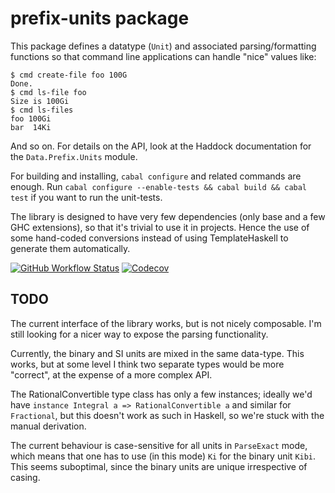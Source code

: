 prefix-units package
====================

This package defines a datatype (`Unit`) and associated
parsing/formatting functions so that command line applications can
handle "nice" values like:

    $ cmd create-file foo 100G
    Done.
    $ cmd ls-file foo
    Size is 100Gi
    $ cmd ls-files
    foo 100Gi
    bar  14Ki

And so on. For details on the API, look at the Haddock documentation
for the `Data.Prefix.Units` module.

For building and installing, `cabal configure` and related commands
are enough. Run `cabal configure --enable-tests && cabal build &&
cabal test` if you want to run the unit-tests.

The library is designed to have very few dependencies (only base and a
few GHC extensions), so that it's trivial to use it in projects. Hence
the use of some hand-coded conversions instead of using
TemplateHaskell to generate them automatically.

[![GitHub Workflow Status](https://img.shields.io/github/actions/workflow/status/iustin/prefix-units/ci.yaml?branch=master)](https://github.com/iustin/prefix-units/actions/workflows/ci.yml)
[![Codecov](https://img.shields.io/codecov/c/github/iustin/prefix-units)](https://codecov.io/gh/iustin/prefix-units)

TODO
----

The current interface of the library works, but is not nicely
composable. I'm still looking for a nicer way to expose the parsing
functionality.

Currently, the binary and SI units are mixed in the same
data-type. This works, but at some level I think two separate types
would be more "correct", at the expense of a more complex API.

The RationalConvertible type class has only a few instances; ideally
we'd have `instance Integral a => RationalConvertible a` and similar
for `Fractional`, but this doesn't work as such in Haskell, so we're
stuck with the manual derivation.

The current behaviour is case-sensitive for all units in `ParseExact`
mode, which means that one has to use (in this mode) `Ki` for the
binary unit `Kibi`. This seems suboptimal, since the binary units are
unique irrespective of casing.
